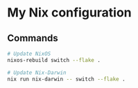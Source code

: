 # My Nix configuration

## Commands
```bash
# Update NixOS
nixos-rebuild switch --flake .
```
```bash
# Update Nix-Darwin
nix run nix-darwin -- switch --flake .
```
